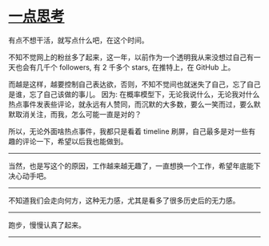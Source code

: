 # [一点思考](https://github.com/yihong0618/gitblog/issues/218)

有点不想干活，就写点什么吧，在这个时间。

不知不觉网上的粉丝多了起来，这一年，以前作为一个透明我从来没想过自己有一天也会有几千个 followers, 有 2 千多个 stars, 在推特上，在 GitHub 上。

而越是这样，越要控制自己表达欲，否则，不知不觉间也就迷失了自己，忘了自己是谁，忘了自己该做的事儿。
因为:
在概率模型下，无论我说什么，无论我对什么热点事件发表些评论，就永远有人赞同，而沉默的大多数，要么一笑而过，要么默默取消关注，而我，怎么可能一直是对的？

所以，无论外面啥热点事件，我都只是看着 timeline 刷屏，自己最多是对一些有趣的评论一下，希望以后我也能做到。

---

当然，也是写这个的原因，工作越来越无趣了，一直想换一个工作，希望年底能下决心动手吧。

---

不知道我们会走向何方，这种无力感，尤其是看多了很多历史后的无力感。

---

跑步，慢慢认真了起来。

---
